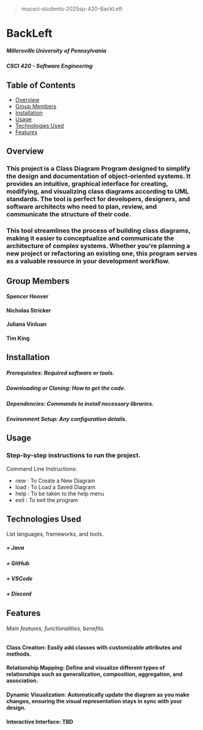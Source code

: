 > mucsci-students-2025sp-420-BackLeft

# BackLeft
##### Millersville University of Pennsylvania
##### CSCI 420 - Software Engineering

## Table of Contents
- [Overview](#overview)
- [Group Members](#group-members)
- [Installation](#installation)
- [Usage](#usage)
- [Technologies Used](#technologies-used)
- [Features](#features)


## Overview
### This project is a Class Diagram Program designed to simplify the design and documentation of object-oriented systems. It provides an intuitive, graphical interface for creating, modifying, and visualizing class diagrams according to UML standards. The tool is perfect for developers, designers, and software architects who need to plan, review, and communicate the structure of their code.
### This tool streamlines the process of building class diagrams, making it easier to conceptualize and communicate the architecture of complex systems. Whether you're planning a new project or refactoring an existing one, this program serves as a valuable resource in your development workflow.

## Group Members
#### Spencer Hoover
#### Nicholas Stricker
#### Juliana Vinluan
#### Tim King

## Installation
##### Prerequisites: Required software or tools.
##### Downloading or Cloning: How to get the code.
##### Dependencies: Commands to install necessary libraries.
##### Environment Setup: Any configuration details.

## Usage
### Step-by-step instructions to run the project.
Command Line Instructions:
- new : To Create a New Diagram
- load : To Load a Saved Diagram
- help : To be taken to the help menu
- exit : To exit the program


## Technologies Used
List languages, frameworks, and tools.
##### + Java
##### + GitHub
##### + VSCode
##### + Discord

## Features
###### Main features, functionalities, benefits.
#### Class Creation: Easily add classes with customizable attributes and methods.
#### Relationship Mapping: Define and visualize different types of relationships such as generalization, composition, aggregation, and association.
#### Dynamic Visualization: Automatically update the diagram as you make changes, ensuring the visual representation stays in sync with your design.
#### Interactive Interface: TBD